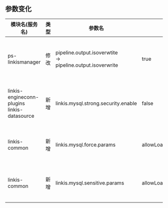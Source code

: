 ## 参数变化

| 模块名(服务名)                                          | 类型  | 参数名                                                                  | 默认值   | 描述              |
|---------------------------------------------------|-----|----------------------------------------------------------------------|-------|-----------------|
| ps-linkismanager                                  | 修改  | pipeline.output.isoverwtite <br/>-><br/> pipeline.output.isoverwrite | true  | 取值范围：true或false |
| linkis-engineconn-plugins <br/> linkis-datasource | 新增  | linkis.mysql.strong.security.enable | false | 取值范围：true或false |
| linkis-common                                     | 新增  | linkis.mysql.force.params | allowLoadLocalInfile=false&autoDeserialize=false&allowLocalInfile=false&allowUrlInLocalInfile=false | mysql连接强制携带参数   |
| linkis-common                       | 新增  | linkis.mysql.sensitive.params | allowLoadLocalInfile,autoDeserialize,allowLocalInfile,allowUrlInLocalInfile,# | mysql连接安全校验参数   |
